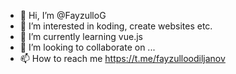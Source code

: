 - 👋 Hi, I’m @FayzulloG
- 👀 I’m interested in koding, create websites etc.
- 🌱 I’m currently learning vue.js
- 💞️ I’m looking to collaborate on ...
- 📫 How to reach me https://t.me/fayzulloodiljanov

<!---
FayzulloG/FayzulloG is a ✨ special ✨ repository because its `README.md` (this file) appears on your GitHub profile.
You can click the Preview link to take a look at your changes.
--->
